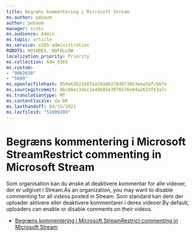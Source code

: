 ```yaml
---
title: Begræns kommentering i Microsoft Stream
ms.author: pebaum
author: pebaum
manager: scotv
ms.audience: Admin
ms.topic: article
ms.service: o365-administration
ROBOTS: NOINDEX, NOFOLLOW
localization_priority: Priority
ms.collection: Adm_O365
ms.custom:
- "9002650"
- "5099"
ms.openlocfilehash: 850e63b22e87aa78adb27648736b3eea5bfcb6fe
ms.sourcegitcommit: 8bc60ec34bc1e40685e3976576e04a2623f63a7c
ms.translationtype: MT
ms.contentlocale: da-DK
ms.lasthandoff: 04/15/2021
ms.locfileid: "51809289"
---
```

# <a name="restrict-commenting-in-microsoft-stream"></a><span data-ttu-id="db45a-102">Begræns kommentering i Microsoft Stream</span><span class="sxs-lookup"><span data-stu-id="db45a-102">Restrict commenting in Microsoft Stream</span></span>

<span data-ttu-id="db45a-103">Som organisation kan du ønske at deaktivere kommentar for alle videoer, der er udgivet i Stream.</span><span class="sxs-lookup"><span data-stu-id="db45a-103">As an organization, you may want to disable commenting for all videos posted in Stream.</span></span> <span data-ttu-id="db45a-104">Som standard kan dem der uploader aktivere eller deaktivere kommentarer i deres videoer.</span><span class="sxs-lookup"><span data-stu-id="db45a-104">By default, uploaders can enable or disable comments on their videos.</span></span>

- [<span data-ttu-id="db45a-105">Begræns kommentering i Microsoft Stream</span><span class="sxs-lookup"><span data-stu-id="db45a-105">Restrict commenting in Microsoft Stream</span></span>](https://docs.microsoft.com/stream/portal-disable-comments)
